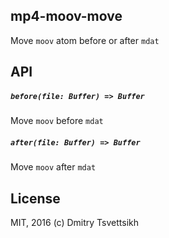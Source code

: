 ## mp4-moov-move
Move `moov` atom before or after `mdat`

## API

##### `before(file: Buffer) => Buffer`
Move `moov` before `mdat`

##### `after(file: Buffer) => Buffer`
Move `moov` after `mdat`

## License
MIT, 2016 (c) Dmitry Tsvettsikh
